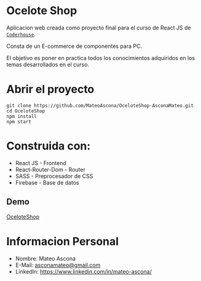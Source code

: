 # Ocelote Shop

Aplicacion web creada como proyecto final para el curso de React JS de [`Coderhouse`](https://www.coderhouse.com).

Consta de un E-commerce de componentes para PC. 
    
El objetivo es poner en practica todos los conocimientos adquiridos en los temas desarrollados en el curso.

# Abrir el proyecto

    git clone https://github.com/MateoAscona/OceloteShop-AsconaMateo.git
    cd OceloteShop
    npm install
    npm start

# Construida con:

+ React JS - Frontend
+ React-Router-Dom - Router
+ SASS - Preprocesador de CSS
+ Firebase - Base de datos

## Demo

[OceloteShop]()


# Informacion Personal

+ Nombre: Mateo Ascona
+ E-Mail: asconamateo@gmail.com
+ LinkedIn: https://www.linkedin.com/in/mateo-ascona/

